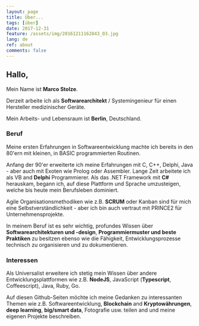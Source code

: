 ```yaml
---
layout: page
title: Über...
tags: [über]
date: 2017-12-31
feature: /assets/img/20161211162843_03.jpg
lang: de
ref: about
comments: false
---
```


## Hallo,

Mein Name ist **Marco Stolze**. 

Derzeit arbeite ich als **Softwarearchitekt** / Systemingenieur für einen 
Hersteller medizinischer Geräte. 

Mein Arbeits- und Lebensraum ist **Berlin**, Deutschland.

### Beruf

Meine ersten Erfahrungen in Softwareentwicklung machte ich bereits in den 
80'ern mit kleinen, in BASIC programmierten Routinen.

Anfang der 90'er erweiterte ich meine Erfahrungen mit C, C++, Delphi, 
Java - aber auch mit Exoten wie Prolog oder Assembler.
Lange Zeit arbeitete ich als VB and **Delphi** Programmierer.
Als das .NET Framework mit **C#** herauskam, begann ich, auf diese
Plattform und Sprache umzusteigen, welche bis heute mein Berufsleben dominiert.

Agile Organisationsmethodiken wie z.B. **SCRUM** oder Kanban sind für mich eine 
Selbstverständlichkeit - aber ich bin auch vertraut mit PRINCE2 für 
Unternehmensprojekte.

In meinem Beruf ist es sehr wichtig, profundes Wissen über 
**Softwarearchitekturen und -design**, **Programmiermuster und beste Praktiken** 
zu besitzen ebenso wie die Fähigkeit, Entwicklungsprozesse technisch zu 
organisieren und zu dokumentieren.

### Interessen

Als Universalist erweitere ich stetig mein Wissen über andere Entwicklungsplattformen
wie z.B. **NodeJS**, JavaScript (**Typescript**, Coffeescript), Java, Ruby, Go.

Auf diesen Github-Seiten möchte ich meine Gedanken zu interessanten Themen wie 
z.B. Softwareentwicklung, **Blockchain** and **Kryptowährungen**, 
**deep learning**, **big/smart data**, Fotografie usw. teilen and und meine 
eigenen Projekte beschreiben. 